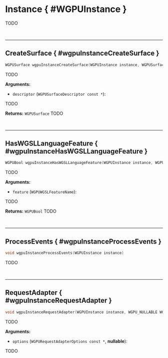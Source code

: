 

# Instance { #WGPUInstance }


TODO




<br/><!-- poor man's styling, just for the demo before we use a non default theme -->
***

## CreateSurface { #wgpuInstanceCreateSurface }

```C
WGPUSurface wgpuInstanceCreateSurface(WGPUInstance instance, WGPUSurfaceDescriptor const * descriptor)
```


TODO




**Arguments:**


 - `descriptor` (`WGPUSurfaceDescriptor const *`):


TODO






**Returns:** `WGPUSurface` 
TODO





<br/><!-- poor man's styling, just for the demo before we use a non default theme -->
***

## HasWGSLLanguageFeature { #wgpuInstanceHasWGSLLanguageFeature }

```C
WGPUBool wgpuInstanceHasWGSLLanguageFeature(WGPUInstance instance, WGPUWGSLFeatureName feature)
```


TODO




**Arguments:**


 - `feature` (`WGPUWGSLFeatureName`):


TODO






**Returns:** `WGPUBool` 
TODO





<br/><!-- poor man's styling, just for the demo before we use a non default theme -->
***

## ProcessEvents { #wgpuInstanceProcessEvents }

```C
void wgpuInstanceProcessEvents(WGPUInstance instance)
```


TODO







<br/><!-- poor man's styling, just for the demo before we use a non default theme -->
***

## RequestAdapter { #wgpuInstanceRequestAdapter }

```C
void wgpuInstanceRequestAdapter(WGPUInstance instance, WGPU_NULLABLE WGPURequestAdapterOptions const * options, WGPUInstanceRequestAdapterCallback callback, WGPU_NULLABLE void * userdata)
```


TODO




**Arguments:**


 - `options` (`WGPURequestAdapterOptions const *`, **nullable**):


TODO






